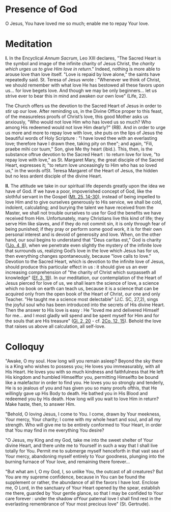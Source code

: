 # Presence of God

O Jesus, You have loved me so much; enable me to repay Your love.

# Meditation

**I.** In the Encyclical *Annum Sacrum*, Leo XIII declares, "The Sacred Heart is the symbol and image of the infinite charity of Jesus Christ, the *charity which urges us to give Him love in return*." Indeed, nothing is more able to arouse love than love itself. "Love is repaid by love alone," the saints have repeatedly said. St. Teresa of Jesus wrote : "Whenever we think of Christ, we should remember with what love He has bestowed all these favors upon us... for love begets love. And though we may be only beginners... let us strive ever to bear this in mind and awaken our own love" (Life, 22).

The Church offers us the devotion to the Sacred Heart of Jesus in order to stir up our love. After reminding us, in the Divine Office proper to this feast, of the measureless proofs of Christ’s love, this good Mother asks us anxiously, "Who would not love Him who has loved us so much? Who among His redeemed would not love Him dearly?" (RB). And in order to urge us more and more to repay love with love, she puts on the lips of Jesus the beautiful words of Holy Scripture : "I have loved thee with an everlasting love; therefore have I drawn thee, taking pity on thee"; and again, "Fili, praebe mihi cor tuum," Son, give Me thy heart (ibid.). This, then, is the substance oftrue devotion to the Sacred Heart : to return love for love, "to repay love with love," as St. Margaret Mary, the great disciple of the Sacred Heart, expresses it; "to return love unceasingly to Him who has so loved us," in the words ofSt. Teresa Margaret of the Heart of Jesus, the hidden but no less ardent disciple of the divine Heart.

**II.** The attitude we take in our spiritual life depends greatly upon the idea we have of God. If we have a poor, impoverished concept of God, like the slothful servant in the Gospel ([Mt. 25, 14-30](https://vulgata.online/bible/Mt.25?ed=DR2&vfn=DR2.Mt.25.14-30:vs)), instead of being impelled to love Him and to give ourselves generously to His service, we shall be cold, indolent, calculating; and burying the talent we have received from the Master, we shall not trouble ourselves to use for God the benefits we have received from Him. Unfortunately, many Christians live this kind of life; they serve Him like slaves, and if they do not commit sin, it is only through fear of being punished; if they pray or perform some good work, it is for their own personal interest and is devoid of generosity and love. When, on the other hand, our soul begins to understand that "Deus caritas est," God is charity ([1Jo. 4, 8](https://vulgata.online/bible/1Jo.4?ed=DR2&vfn=DR2.1Jo.4.8:vs)), when we penetrate even slightly the mystery of the infinite love that surrounds us, realizing God’s love in the love which Jesus has for us, then everything changes spontaneously, because "love calls to love." Devotion to the Sacred Heart, which is devotion to the infinite love of Jesus, should produce this particular effect in us : it should give us an ever increasing comprehension of "the charity of Christ which surpasseth all knowledge" ([Ef. 3, 19](https://vulgata.online/bible/Ef.3?ed=DR2&vfn=DR2.Ef.3.19:vs)). In our meditation, our contemplation of the Heart of Jesus pierced for love of us, we shall learn the science of love, a science which no book on earth can teach us, because it is a science that can be acquired only from the open book of the Heart of Christ, our one and only Teacher. "He taught me a science most delectable" (J.C. SC, 27,2), sings the joyful soul who has been introduced into the secrets of His divine Heart. Then the answer to His love is easy : He "loved me and delivered Himself for me... and I most gladly will spend and be spent myself for Him and for the souls that are His treasure" ([Gl. 2, 20](https://vulgata.online/bible/Gl.2?ed=DR2&vfn=DR2.Gl.2.20:vs) - cf. [2Co. 12, 15](https://vulgata.online/bible/2Co.12?ed=DR2&vfn=DR2.2Co.12.15:vs)). Behold the love that raises us above all calculation, all self-love.

# Colloquy

"Awake, O my soul. How long will you remain asleep? Beyond the sky there is a King who wishes to possess you; He loves you immeasurably, with all His Heart. He loves you with so much kindness and faithfulness that He left His kingdom and humbled Himselffor you, permitting Himselfto be bound like a malefactor in order to find you. He loves you so strongly and tenderly, He is so jealous of you and has given you so many proofs ofthis, that He willingly gave up His Body to death. He bathed you in His Blood and redeemed you by His death. How long will you wait to love Him in return? Make haste, then, to answer Him.

"Behold, O loving Jesus, I come to You. I come, drawn by Your meekness, Your mercy, Your charity; I come with my whole heart and soul, and all my strength. Who will give me to be entirely conformed to Your Heart, in order that You may find in me everything You desire?

"O Jesus, my King and my God, take me into the sweet shelter of Your divine Heart, and there unite me to Yourself in such a way that I shall live totally for You. Permit me to submerge myself henceforth in that vast sea of Your mercy, abandoning myself entirely to Your goodness, plunging into the burning furnace of Your love, and remaining there forever...

"But what am I, O my God, I, so unlike You, the outcast of all creatures? But You are my supreme confidence, because in You can be found the supplement or rather, the abundance of all the favors I have lost. Enclose me, O Lord, in the sanctuary of Your Heart opened by the spear, establish me there, guarded by Your gentle glance, so that I may be confided to Your care forever : under the shadow ofYour paternal love I shall find rest in the everlasting remembrance of Your most precious love" (St. Gertrude).
